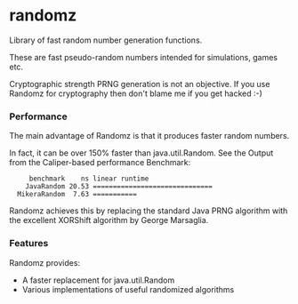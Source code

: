 randomz
=======

Library of fast random number generation functions.

These are fast pseudo-random numbers intended for simulations, games etc. 

Cryptographic strength PRNG generation is not an objective. If you use Randomz 
for cryptography then don't blame me if you get hacked :-)

### Performance

The main advantage of Randomz is that it produces faster random numbers.

In fact, it can be over 150% faster than java.util.Random. See the Output 
from the Caliper-based performance Benchmark:

```
     benchmark    ns linear runtime
    JavaRandom 20.53 ==============================
  MikeraRandom  7.63 ===========
```

Randomz achieves this by replacing the standard Java PRNG algorithm with the 
excellent XORShift algorithm by George Marsaglia.

### Features

Randomz provides:

 - A faster replacement for java.util.Random 
 - Various implementations of useful randomized algorithms